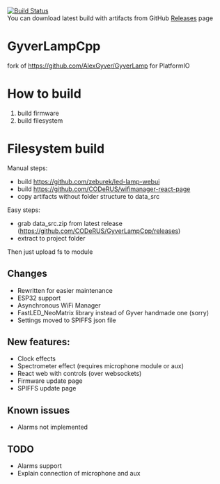 [![Build Status](https://travis-ci.org/CODeRUS/GyverLampCpp.svg?branch=master)](https://travis-ci.org/CODeRUS/GyverLampCpp)
<br />
You can download latest build with artifacts from GitHub [Releases](https://github.com/CODeRUS/GyverLampCpp/releases) page
<br />
# GyverLampCpp

fork of https://github.com/AlexGyver/GyverLamp for PlatformIO

# How to build

1. build firmware
2. build filesystem

# Filesystem build

Manual steps:

- build https://github.com/zeburek/led-lamp-webui
- build https://github.com/CODeRUS/wifimanager-react-page
- copy artifacts without folder structure to data_src

Easy steps:

- grab data_src.zip from latest release (https://github.com/CODeRUS/GyverLampCpp/releases)
- extract to project folder

Then just upload fs to module

## Changes

- Rewritten for easier maintenance
- ESP32 support
- Asynchronous WiFi Manager
- FastLED_NeoMatrix library instead of Gyver handmade one (sorry)
- Settings moved to SPIFFS json file

## New features:

- Clock effects
- Spectrometer effect (requires microphone module or aux)
- React web with controls (over websockets)
- Firmware update page
- SPIFFS update page

## Known issues

- Alarms not implemented

## TODO

- Alarms support
- Explain connection of microphone and aux